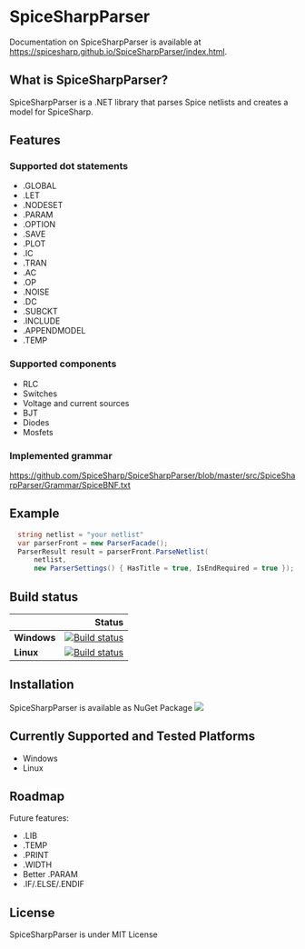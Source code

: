 # SpiceSharpParser
Documentation on SpiceSharpParser is available at <https://spicesharp.github.io/SpiceSharpParser/index.html>.

## What is SpiceSharpParser?
SpiceSharpParser is a .NET library that parses Spice netlists and creates a model for SpiceSharp.

## Features
### Supported dot statements
* .GLOBAL
* .LET
* .NODESET 
* .PARAM
* .OPTION
* .SAVE
* .PLOT
* .IC
* .TRAN
* .AC
* .OP
* .NOISE
* .DC
* .SUBCKT
* .INCLUDE
* .APPENDMODEL
* .TEMP

### Supported components
* RLC
* Switches
* Voltage and current sources
* BJT 
* Diodes
* Mosfets

### Implemented grammar
<https://github.com/SpiceSharp/SpiceSharpParser/blob/master/src/SpiceSharpParser/Grammar/SpiceBNF.txt>

## Example

```csharp
  string netlist = "your netlist"
  var parserFront = new ParserFacade();
  ParserResult result = parserFront.ParseNetlist(
      netlist, 
      new ParserSettings() { HasTitle = true, IsEndRequired = true });

```

## Build status

|    | Status |
|:---|----------------:|
|**Windows**|[![Build status](https://ci.appveyor.com/api/projects/status/d8tpj2hm3hcullmw/branch/master?svg=true)](https://ci.appveyor.com/project/marcin-golebiowski/spicesharpparser/branch/master)|
|**Linux**|[![Build status](https://travis-ci.org/SpiceSharp/SpiceSharpParser.svg?branch=master)](https://travis-ci.org/SpiceSharp/SpiceSharpParser?branch=master)|


## Installation

SpiceSharpParser is available as NuGet Package 
[<img src="https://img.shields.io/nuget/vpre/SpiceSharp-Parser.svg">]( https://www.nuget.org/packages/SpiceSharp-Parser)







## Currently Supported and Tested Platforms
* Windows
* Linux

## Roadmap
Future features:
* .LIB
* .TEMP
* .PRINT
* .WIDTH
* Better .PARAM
* .IF/.ELSE/.ENDIF

## License
SpiceSharpParser is under MIT License
